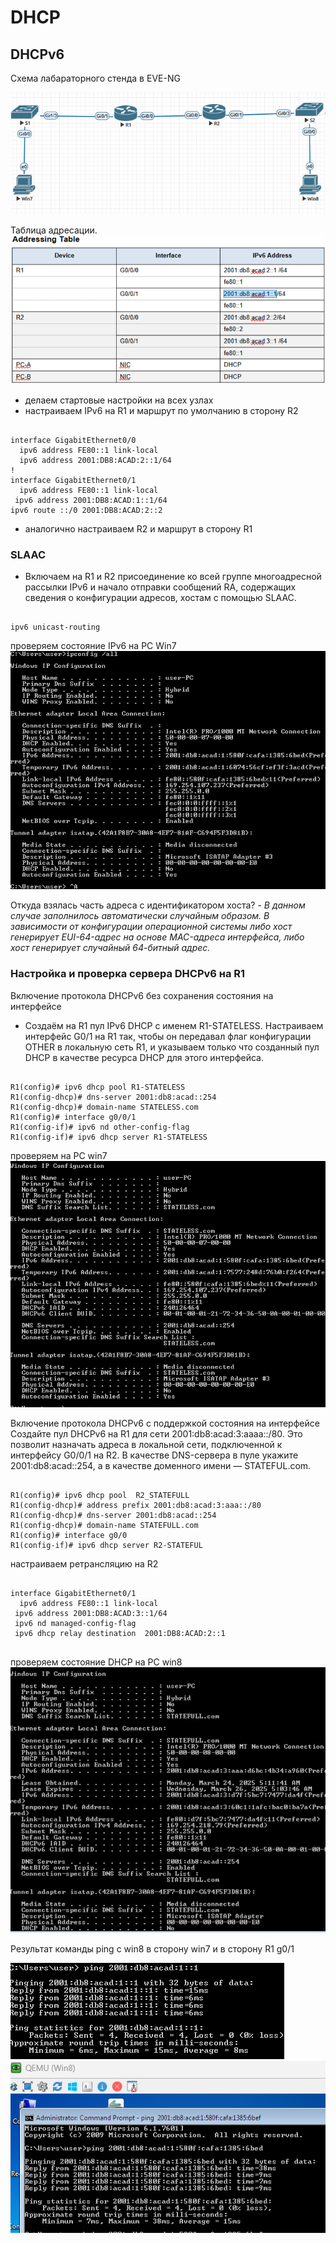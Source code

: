 # DHCP
## DHCPv6

Схема лабараторного стенда в EVE-NG

![](схема6.png)

Таблица адресации.
![](adres.png)


- делаем стартовые настройки на всех узлах
- настраиваем IPv6 на R1 и маршрут по умолчанию в сторону R2

<pre><code>
interface GigabitEthernet0/0
  ipv6 address FE80::1 link-local
  ipv6 address 2001:DB8:ACAD:2::1/64
!
interface GigabitEthernet0/1
  ipv6 address FE80::1 link-local
 ipv6 address 2001:DB8:ACAD:1::1/64
ipv6 route ::/0 2001:DB8:ACAD:2::2
</code></pre>
- аналогично настраиваем R2 и маршрут в сторону R1

### SLAAC
- Включаем на R1 и R2 присоединение ко всей группе
многоадресной рассылки IPv6 и начало отправки
сообщений RA, содержащих сведения о
конфигурации адресов, хостам с помощью SLAAC.
<pre><code>
ipv6 unicast-routing
</code></pre>

проверяем состояние IPv6 на PC Win7
![](Win7_SLAAC.png)

Откуда взялась часть адреса с идентификатором хоста? - _В данном случае заполнилось автоматически случайным образом.
В зависимости  от конфигурации операционной системы либо хост генерирует EUI-64-адрес на основе MAC-адреса интерфейса, либо хост генерирует случайный 64-битный адрес._
 ### Настройка и проверка сервера DHCPv6 на R1

Включение протокола DHCPv6 без сохранения
состояния на интерфейсе

 - Создаём на R1 пул IPv6 DHCP с именем R1-STATELESS. Настраиваем интерфейс G0/1 на R1 так, чтобы он передавал флаг конфигурации OTHER в локальную сеть R1, и указываем только что созданный пул DHCP в качестве ресурса DHCP для этого интерфейса.
 <pre><code>
R1(config)# ipv6 dhcp pool R1-STATELESS
R1(config-dhcp)# dns-server 2001:db8:acad::254
R1(config-dhcp)# domain-name STATELESS.com
R1(config)# interface g0/0/1
R1(config-if)# ipv6 nd other-config-flag
R1(config-if)# ipv6 dhcp server R1-STATELESS
</code></pre>
проверяем на PC win7
![](Win7_DHCP_1.png)

Включение протокола DHCPv6 с поддержкой
состояния на интерфейсе
 Создайте пул DHCPv6 на R1 для сети 2001:db8:acad:3:aaaa::/80. Это позволит назначать адреса в локальной сети, подключенной к интерфейсу G0/0/1 на R2. В качестве DNS-сервера в пуле укажите 2001:db8:acad::254, а в качестве доменного имени — STATEFUL.com.
<pre><code>
R1(config)# ipv6 dhcp pool  R2_STATEFULL
R1(config-dhcp)# address prefix 2001:db8:acad:3:aaa::/80
R1(config-dhcp)# dns-server 2001:db8:acad::254
R1(config-dhcp)# domain-name STATEFULL.com
R1(config)# interface g0/0
R1(config-if)# ipv6 dhcp server R2-STATEFUL
</code></pre>
настраиваем ретрансляцию на R2
<pre><code>
interface GigabitEthernet0/1
  ipv6 address FE80::1 link-local
 ipv6 address 2001:DB8:ACAD:3::1/64
 ipv6 nd managed-config-flag
 ipv6 dhcp relay destination  2001:DB8:ACAD:2::1
 </code></pre>

проверяем состояние  DHCP на PC win8
![](Win8.png)

Pезультат команды ping c win8 в сторону win7 и в сторону R1 g0/1


![](ping_DHCP_1.png)
![](ping2.png)

